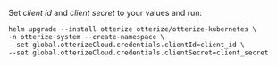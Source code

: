 Set *client id* and *client secret* to your values and run:
```shell
helm upgrade --install otterize otterize/otterize-kubernetes \
-n otterize-system --create-namespace \
--set global.otterizeCloud.credentials.clientId=client_id \
--set global.otterizeCloud.credentials.clientSecret=client_secret
```
